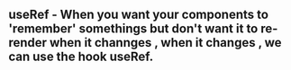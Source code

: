 ## useRef - When you want your components to 'remember' somethings but don't want it to re-render when it channges , when it changes , we can use the hook useRef.


